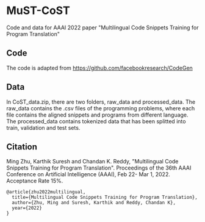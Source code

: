 # MuST-CoST
Code and data for AAAI 2022 paper "Multilingual Code Snippets Training for Program Translation"

## Code
The code is adapted from https://github.com/facebookresearch/CodeGen

## Data
In CoST_data.zip, there are two folders, raw_data and processed_data. The raw_data contains the .csv files of the programming problems, where each file contains the aligned snippets and programs from different language. The processed_data contains tokenized data that has been splitted into train, validation and test sets.

## Citation
Ming Zhu, Karthik Suresh and Chandan K. Reddy, "Multilingual Code Snippets Training for Program Translation". Proceedings of the 36th AAAI Conference on Artificial Intelligence (AAAI), Feb 22- Mar 1, 2022. Acceptance Rate 15%.
```
@article{zhu2022multilingual,
  title={Multilingual Code Snippets Training for Program Translation},
  author={Zhu, Ming and Suresh, Karthik and Reddy, Chandan K},
  year={2022}
}
```
